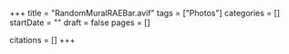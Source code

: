 +++
title = "RandomMuralRAEBar.avif"
tags = ["Photos"]
categories = []
startDate = ""
draft = false
pages = []

citations = []
+++
